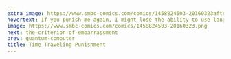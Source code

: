 ```yaml
---
extra_image: https://www.smbc-comics.com/comics/1458824503-20160323after.png
hovertext: If you punish me again, I might lose the ability to use language.
image: https://www.smbc-comics.com/comics/1458824503-20160323.png
next: the-criterion-of-embarrassment
prev: quantum-computer
title: Time Traveling Punishment
---
```

